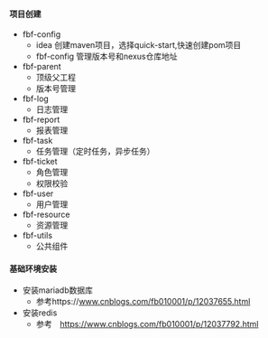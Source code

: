 #### 项目创建

- fbf-config
  - idea 创建maven项目，选择quick-start,快速创建pom项目
  - fbf-config 管理版本号和nexus仓库地址
- fbf-parent
  - 顶级父工程
  - 版本号管理
- fbf-log
  - 日志管理
- fbf-report
  - 报表管理
- fbf-task
  - 任务管理（定时任务，异步任务）
- fbf-ticket
  - 角色管理
  - 权限校验
- fbf-user
  - 用户管理
- fbf-resource
  - 资源管理
- fbf-utils
  - 公共组件



#### 基础环境安装

- 安装mariadb数据库
  - 参考https://www.cnblogs.com/fb010001/p/12037655.html
- 安装redis
  - 参考　https://www.cnblogs.com/fb010001/p/12037792.html